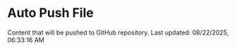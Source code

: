# Auto Push File

Content that will be pushed to GitHub repository.
Last updated: 08/22/2025, 06:33:16 AM